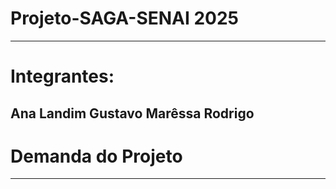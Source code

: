 # Projeto-SAGA-SENAI 2025
-------------------------------------------------------------------------------------------------------------------------------------------------------------------------------

# Integrantes:

Ana Landim
Gustavo 
Marêssa
Rodrigo
--------------------------------------------------------------------------------------------------------------------------------------------------------------------------------


# Demanda do Projeto

------------------------------------------------------------------------------------------------------------------------------------------------------------------------------
